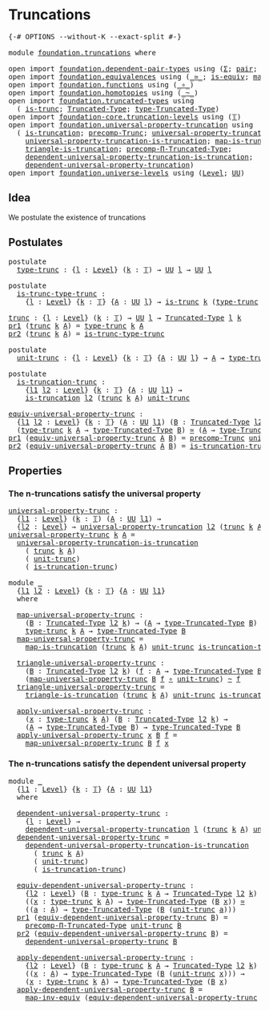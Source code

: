 # Truncations

<pre class="Agda"><a id="24" class="Symbol">{-#</a> <a id="28" class="Keyword">OPTIONS</a> <a id="36" class="Pragma">--without-K</a> <a id="48" class="Pragma">--exact-split</a> <a id="62" class="Symbol">#-}</a>

<a id="67" class="Keyword">module</a> <a id="74" href="foundation.truncations.html" class="Module">foundation.truncations</a> <a id="97" class="Keyword">where</a>

<a id="104" class="Keyword">open</a> <a id="109" class="Keyword">import</a> <a id="116" href="foundation.dependent-pair-types.html" class="Module">foundation.dependent-pair-types</a> <a id="148" class="Keyword">using</a> <a id="154" class="Symbol">(</a><a id="155" href="foundation-core.dependent-pair-types.html#515" class="Record">Σ</a><a id="156" class="Symbol">;</a> <a id="158" href="foundation-core.dependent-pair-types.html#588" class="InductiveConstructor">pair</a><a id="162" class="Symbol">;</a> <a id="164" href="foundation-core.dependent-pair-types.html#605" class="Field">pr1</a><a id="167" class="Symbol">;</a> <a id="169" href="foundation-core.dependent-pair-types.html#617" class="Field">pr2</a><a id="172" class="Symbol">)</a>
<a id="174" class="Keyword">open</a> <a id="179" class="Keyword">import</a> <a id="186" href="foundation.equivalences.html" class="Module">foundation.equivalences</a> <a id="210" class="Keyword">using</a> <a id="216" class="Symbol">(</a><a id="217" href="foundation-core.equivalences.html#1621" class="Function Operator">_≃_</a><a id="220" class="Symbol">;</a> <a id="222" href="foundation-core.equivalences.html#1556" class="Function">is-equiv</a><a id="230" class="Symbol">;</a> <a id="232" href="foundation-core.equivalences.html#5036" class="Function">map-inv-equiv</a><a id="245" class="Symbol">)</a>
<a id="247" class="Keyword">open</a> <a id="252" class="Keyword">import</a> <a id="259" href="foundation.functions.html" class="Module">foundation.functions</a> <a id="280" class="Keyword">using</a> <a id="286" class="Symbol">(</a><a id="287" href="foundation-core.functions.html#420" class="Function Operator">_∘_</a><a id="290" class="Symbol">)</a>
<a id="292" class="Keyword">open</a> <a id="297" class="Keyword">import</a> <a id="304" href="foundation.homotopies.html" class="Module">foundation.homotopies</a> <a id="326" class="Keyword">using</a> <a id="332" class="Symbol">(</a><a id="333" href="foundation-core.homotopies.html#627" class="Function Operator">_~_</a><a id="336" class="Symbol">)</a>
<a id="338" class="Keyword">open</a> <a id="343" class="Keyword">import</a> <a id="350" href="foundation.truncated-types.html" class="Module">foundation.truncated-types</a> <a id="377" class="Keyword">using</a>
  <a id="385" class="Symbol">(</a> <a id="387" href="foundation-core.truncated-types.html#1741" class="Function">is-trunc</a><a id="395" class="Symbol">;</a> <a id="397" href="foundation-core.truncated-types.html#1925" class="Function">Truncated-Type</a><a id="411" class="Symbol">;</a> <a id="413" href="foundation-core.truncated-types.html#2060" class="Function">type-Truncated-Type</a><a id="432" class="Symbol">)</a>
<a id="434" class="Keyword">open</a> <a id="439" class="Keyword">import</a> <a id="446" href="foundation-core.truncation-levels.html" class="Module">foundation-core.truncation-levels</a> <a id="480" class="Keyword">using</a> <a id="486" class="Symbol">(</a><a id="487" href="foundation-core.truncation-levels.html#395" class="Datatype">𝕋</a><a id="488" class="Symbol">)</a>
<a id="490" class="Keyword">open</a> <a id="495" class="Keyword">import</a> <a id="502" href="foundation.universal-property-truncation.html" class="Module">foundation.universal-property-truncation</a> <a id="543" class="Keyword">using</a>
  <a id="551" class="Symbol">(</a> <a id="553" href="foundation.universal-property-truncation.html#1970" class="Function">is-truncation</a><a id="566" class="Symbol">;</a> <a id="568" href="foundation.universal-property-truncation.html#1744" class="Function">precomp-Trunc</a><a id="581" class="Symbol">;</a> <a id="583" href="foundation.universal-property-truncation.html#2260" class="Function">universal-property-truncation</a><a id="612" class="Symbol">;</a>
    <a id="618" href="foundation.universal-property-truncation.html#4580" class="Function">universal-property-truncation-is-truncation</a><a id="661" class="Symbol">;</a> <a id="663" href="foundation.universal-property-truncation.html#4958" class="Function">map-is-truncation</a><a id="680" class="Symbol">;</a>
    <a id="686" href="foundation.universal-property-truncation.html#5231" class="Function">triangle-is-truncation</a><a id="708" class="Symbol">;</a> <a id="710" href="foundation.universal-property-truncation.html#2668" class="Function">precomp-Π-Truncated-Type</a><a id="734" class="Symbol">;</a>
    <a id="740" href="foundation.universal-property-truncation.html#5789" class="Function">dependent-universal-property-truncation-is-truncation</a><a id="793" class="Symbol">;</a>
    <a id="799" href="foundation.universal-property-truncation.html#2924" class="Function">dependent-universal-property-truncation</a><a id="838" class="Symbol">)</a>
<a id="840" class="Keyword">open</a> <a id="845" class="Keyword">import</a> <a id="852" href="foundation.universe-levels.html" class="Module">foundation.universe-levels</a> <a id="879" class="Keyword">using</a> <a id="885" class="Symbol">(</a><a id="886" href="Agda.Primitive.html#597" class="Postulate">Level</a><a id="891" class="Symbol">;</a> <a id="893" href="foundation-core.universe-levels.html#235" class="Primitive">UU</a><a id="895" class="Symbol">)</a>
</pre>
## Idea

We postulate the existence of truncations

## Postulates

<pre class="Agda"><a id="977" class="Keyword">postulate</a>
  <a id="type-trunc"></a><a id="989" href="foundation.truncations.html#989" class="Postulate">type-trunc</a> <a id="1000" class="Symbol">:</a> <a id="1002" class="Symbol">{</a><a id="1003" href="foundation.truncations.html#1003" class="Bound">l</a> <a id="1005" class="Symbol">:</a> <a id="1007" href="Agda.Primitive.html#597" class="Postulate">Level</a><a id="1012" class="Symbol">}</a> <a id="1014" class="Symbol">(</a><a id="1015" href="foundation.truncations.html#1015" class="Bound">k</a> <a id="1017" class="Symbol">:</a> <a id="1019" href="foundation-core.truncation-levels.html#395" class="Datatype">𝕋</a><a id="1020" class="Symbol">)</a> <a id="1022" class="Symbol">→</a> <a id="1024" href="foundation-core.universe-levels.html#235" class="Primitive">UU</a> <a id="1027" href="foundation.truncations.html#1003" class="Bound">l</a> <a id="1029" class="Symbol">→</a> <a id="1031" href="foundation-core.universe-levels.html#235" class="Primitive">UU</a> <a id="1034" href="foundation.truncations.html#1003" class="Bound">l</a>

<a id="1037" class="Keyword">postulate</a>
  <a id="is-trunc-type-trunc"></a><a id="1049" href="foundation.truncations.html#1049" class="Postulate">is-trunc-type-trunc</a> <a id="1069" class="Symbol">:</a>
    <a id="1075" class="Symbol">{</a><a id="1076" href="foundation.truncations.html#1076" class="Bound">l</a> <a id="1078" class="Symbol">:</a> <a id="1080" href="Agda.Primitive.html#597" class="Postulate">Level</a><a id="1085" class="Symbol">}</a> <a id="1087" class="Symbol">{</a><a id="1088" href="foundation.truncations.html#1088" class="Bound">k</a> <a id="1090" class="Symbol">:</a> <a id="1092" href="foundation-core.truncation-levels.html#395" class="Datatype">𝕋</a><a id="1093" class="Symbol">}</a> <a id="1095" class="Symbol">{</a><a id="1096" href="foundation.truncations.html#1096" class="Bound">A</a> <a id="1098" class="Symbol">:</a> <a id="1100" href="foundation-core.universe-levels.html#235" class="Primitive">UU</a> <a id="1103" href="foundation.truncations.html#1076" class="Bound">l</a><a id="1104" class="Symbol">}</a> <a id="1106" class="Symbol">→</a> <a id="1108" href="foundation-core.truncated-types.html#1741" class="Function">is-trunc</a> <a id="1117" href="foundation.truncations.html#1088" class="Bound">k</a> <a id="1119" class="Symbol">(</a><a id="1120" href="foundation.truncations.html#989" class="Postulate">type-trunc</a> <a id="1131" href="foundation.truncations.html#1088" class="Bound">k</a> <a id="1133" href="foundation.truncations.html#1096" class="Bound">A</a><a id="1134" class="Symbol">)</a>

<a id="trunc"></a><a id="1137" href="foundation.truncations.html#1137" class="Function">trunc</a> <a id="1143" class="Symbol">:</a> <a id="1145" class="Symbol">{</a><a id="1146" href="foundation.truncations.html#1146" class="Bound">l</a> <a id="1148" class="Symbol">:</a> <a id="1150" href="Agda.Primitive.html#597" class="Postulate">Level</a><a id="1155" class="Symbol">}</a> <a id="1157" class="Symbol">(</a><a id="1158" href="foundation.truncations.html#1158" class="Bound">k</a> <a id="1160" class="Symbol">:</a> <a id="1162" href="foundation-core.truncation-levels.html#395" class="Datatype">𝕋</a><a id="1163" class="Symbol">)</a> <a id="1165" class="Symbol">→</a> <a id="1167" href="foundation-core.universe-levels.html#235" class="Primitive">UU</a> <a id="1170" href="foundation.truncations.html#1146" class="Bound">l</a> <a id="1172" class="Symbol">→</a> <a id="1174" href="foundation-core.truncated-types.html#1925" class="Function">Truncated-Type</a> <a id="1189" href="foundation.truncations.html#1146" class="Bound">l</a> <a id="1191" href="foundation.truncations.html#1158" class="Bound">k</a>
<a id="1193" href="foundation-core.dependent-pair-types.html#605" class="Field">pr1</a> <a id="1197" class="Symbol">(</a><a id="1198" href="foundation.truncations.html#1137" class="Function">trunc</a> <a id="1204" href="foundation.truncations.html#1204" class="Bound">k</a> <a id="1206" href="foundation.truncations.html#1206" class="Bound">A</a><a id="1207" class="Symbol">)</a> <a id="1209" class="Symbol">=</a> <a id="1211" href="foundation.truncations.html#989" class="Postulate">type-trunc</a> <a id="1222" href="foundation.truncations.html#1204" class="Bound">k</a> <a id="1224" href="foundation.truncations.html#1206" class="Bound">A</a>
<a id="1226" href="foundation-core.dependent-pair-types.html#617" class="Field">pr2</a> <a id="1230" class="Symbol">(</a><a id="1231" href="foundation.truncations.html#1137" class="Function">trunc</a> <a id="1237" href="foundation.truncations.html#1237" class="Bound">k</a> <a id="1239" href="foundation.truncations.html#1239" class="Bound">A</a><a id="1240" class="Symbol">)</a> <a id="1242" class="Symbol">=</a> <a id="1244" href="foundation.truncations.html#1049" class="Postulate">is-trunc-type-trunc</a>

<a id="1265" class="Keyword">postulate</a>
  <a id="unit-trunc"></a><a id="1277" href="foundation.truncations.html#1277" class="Postulate">unit-trunc</a> <a id="1288" class="Symbol">:</a> <a id="1290" class="Symbol">{</a><a id="1291" href="foundation.truncations.html#1291" class="Bound">l</a> <a id="1293" class="Symbol">:</a> <a id="1295" href="Agda.Primitive.html#597" class="Postulate">Level</a><a id="1300" class="Symbol">}</a> <a id="1302" class="Symbol">{</a><a id="1303" href="foundation.truncations.html#1303" class="Bound">k</a> <a id="1305" class="Symbol">:</a> <a id="1307" href="foundation-core.truncation-levels.html#395" class="Datatype">𝕋</a><a id="1308" class="Symbol">}</a> <a id="1310" class="Symbol">{</a><a id="1311" href="foundation.truncations.html#1311" class="Bound">A</a> <a id="1313" class="Symbol">:</a> <a id="1315" href="foundation-core.universe-levels.html#235" class="Primitive">UU</a> <a id="1318" href="foundation.truncations.html#1291" class="Bound">l</a><a id="1319" class="Symbol">}</a> <a id="1321" class="Symbol">→</a> <a id="1323" href="foundation.truncations.html#1311" class="Bound">A</a> <a id="1325" class="Symbol">→</a> <a id="1327" href="foundation.truncations.html#989" class="Postulate">type-trunc</a> <a id="1338" href="foundation.truncations.html#1303" class="Bound">k</a> <a id="1340" href="foundation.truncations.html#1311" class="Bound">A</a>

<a id="1343" class="Keyword">postulate</a>
  <a id="is-truncation-trunc"></a><a id="1355" href="foundation.truncations.html#1355" class="Postulate">is-truncation-trunc</a> <a id="1375" class="Symbol">:</a>
    <a id="1381" class="Symbol">{</a><a id="1382" href="foundation.truncations.html#1382" class="Bound">l1</a> <a id="1385" href="foundation.truncations.html#1385" class="Bound">l2</a> <a id="1388" class="Symbol">:</a> <a id="1390" href="Agda.Primitive.html#597" class="Postulate">Level</a><a id="1395" class="Symbol">}</a> <a id="1397" class="Symbol">{</a><a id="1398" href="foundation.truncations.html#1398" class="Bound">k</a> <a id="1400" class="Symbol">:</a> <a id="1402" href="foundation-core.truncation-levels.html#395" class="Datatype">𝕋</a><a id="1403" class="Symbol">}</a> <a id="1405" class="Symbol">{</a><a id="1406" href="foundation.truncations.html#1406" class="Bound">A</a> <a id="1408" class="Symbol">:</a> <a id="1410" href="foundation-core.universe-levels.html#235" class="Primitive">UU</a> <a id="1413" href="foundation.truncations.html#1382" class="Bound">l1</a><a id="1415" class="Symbol">}</a> <a id="1417" class="Symbol">→</a>
    <a id="1423" href="foundation.universal-property-truncation.html#1970" class="Function">is-truncation</a> <a id="1437" href="foundation.truncations.html#1385" class="Bound">l2</a> <a id="1440" class="Symbol">(</a><a id="1441" href="foundation.truncations.html#1137" class="Function">trunc</a> <a id="1447" href="foundation.truncations.html#1398" class="Bound">k</a> <a id="1449" href="foundation.truncations.html#1406" class="Bound">A</a><a id="1450" class="Symbol">)</a> <a id="1452" href="foundation.truncations.html#1277" class="Postulate">unit-trunc</a>

<a id="equiv-universal-property-trunc"></a><a id="1464" href="foundation.truncations.html#1464" class="Function">equiv-universal-property-trunc</a> <a id="1495" class="Symbol">:</a>
  <a id="1499" class="Symbol">{</a><a id="1500" href="foundation.truncations.html#1500" class="Bound">l1</a> <a id="1503" href="foundation.truncations.html#1503" class="Bound">l2</a> <a id="1506" class="Symbol">:</a> <a id="1508" href="Agda.Primitive.html#597" class="Postulate">Level</a><a id="1513" class="Symbol">}</a> <a id="1515" class="Symbol">{</a><a id="1516" href="foundation.truncations.html#1516" class="Bound">k</a> <a id="1518" class="Symbol">:</a> <a id="1520" href="foundation-core.truncation-levels.html#395" class="Datatype">𝕋</a><a id="1521" class="Symbol">}</a> <a id="1523" class="Symbol">(</a><a id="1524" href="foundation.truncations.html#1524" class="Bound">A</a> <a id="1526" class="Symbol">:</a> <a id="1528" href="foundation-core.universe-levels.html#235" class="Primitive">UU</a> <a id="1531" href="foundation.truncations.html#1500" class="Bound">l1</a><a id="1533" class="Symbol">)</a> <a id="1535" class="Symbol">(</a><a id="1536" href="foundation.truncations.html#1536" class="Bound">B</a> <a id="1538" class="Symbol">:</a> <a id="1540" href="foundation-core.truncated-types.html#1925" class="Function">Truncated-Type</a> <a id="1555" href="foundation.truncations.html#1503" class="Bound">l2</a> <a id="1558" href="foundation.truncations.html#1516" class="Bound">k</a><a id="1559" class="Symbol">)</a> <a id="1561" class="Symbol">→</a>
  <a id="1565" class="Symbol">(</a><a id="1566" href="foundation.truncations.html#989" class="Postulate">type-trunc</a> <a id="1577" href="foundation.truncations.html#1516" class="Bound">k</a> <a id="1579" href="foundation.truncations.html#1524" class="Bound">A</a> <a id="1581" class="Symbol">→</a> <a id="1583" href="foundation-core.truncated-types.html#2060" class="Function">type-Truncated-Type</a> <a id="1603" href="foundation.truncations.html#1536" class="Bound">B</a><a id="1604" class="Symbol">)</a> <a id="1606" href="foundation-core.equivalences.html#1621" class="Function Operator">≃</a> <a id="1608" class="Symbol">(</a><a id="1609" href="foundation.truncations.html#1524" class="Bound">A</a> <a id="1611" class="Symbol">→</a> <a id="1613" href="foundation-core.truncated-types.html#2060" class="Function">type-Truncated-Type</a> <a id="1633" href="foundation.truncations.html#1536" class="Bound">B</a><a id="1634" class="Symbol">)</a>
<a id="1636" href="foundation-core.dependent-pair-types.html#605" class="Field">pr1</a> <a id="1640" class="Symbol">(</a><a id="1641" href="foundation.truncations.html#1464" class="Function">equiv-universal-property-trunc</a> <a id="1672" href="foundation.truncations.html#1672" class="Bound">A</a> <a id="1674" href="foundation.truncations.html#1674" class="Bound">B</a><a id="1675" class="Symbol">)</a> <a id="1677" class="Symbol">=</a> <a id="1679" href="foundation.universal-property-truncation.html#1744" class="Function">precomp-Trunc</a> <a id="1693" href="foundation.truncations.html#1277" class="Postulate">unit-trunc</a> <a id="1704" href="foundation.truncations.html#1674" class="Bound">B</a>
<a id="1706" href="foundation-core.dependent-pair-types.html#617" class="Field">pr2</a> <a id="1710" class="Symbol">(</a><a id="1711" href="foundation.truncations.html#1464" class="Function">equiv-universal-property-trunc</a> <a id="1742" href="foundation.truncations.html#1742" class="Bound">A</a> <a id="1744" href="foundation.truncations.html#1744" class="Bound">B</a><a id="1745" class="Symbol">)</a> <a id="1747" class="Symbol">=</a> <a id="1749" href="foundation.truncations.html#1355" class="Postulate">is-truncation-trunc</a> <a id="1769" href="foundation.truncations.html#1744" class="Bound">B</a>
</pre>
## Properties

### The n-truncations satisfy the universal property

<pre class="Agda"><a id="universal-property-trunc"></a><a id="1853" href="foundation.truncations.html#1853" class="Function">universal-property-trunc</a> <a id="1878" class="Symbol">:</a>
  <a id="1882" class="Symbol">{</a><a id="1883" href="foundation.truncations.html#1883" class="Bound">l1</a> <a id="1886" class="Symbol">:</a> <a id="1888" href="Agda.Primitive.html#597" class="Postulate">Level</a><a id="1893" class="Symbol">}</a> <a id="1895" class="Symbol">(</a><a id="1896" href="foundation.truncations.html#1896" class="Bound">k</a> <a id="1898" class="Symbol">:</a> <a id="1900" href="foundation-core.truncation-levels.html#395" class="Datatype">𝕋</a><a id="1901" class="Symbol">)</a> <a id="1903" class="Symbol">(</a><a id="1904" href="foundation.truncations.html#1904" class="Bound">A</a> <a id="1906" class="Symbol">:</a> <a id="1908" href="foundation-core.universe-levels.html#235" class="Primitive">UU</a> <a id="1911" href="foundation.truncations.html#1883" class="Bound">l1</a><a id="1913" class="Symbol">)</a> <a id="1915" class="Symbol">→</a>
  <a id="1919" class="Symbol">{</a><a id="1920" href="foundation.truncations.html#1920" class="Bound">l2</a> <a id="1923" class="Symbol">:</a> <a id="1925" href="Agda.Primitive.html#597" class="Postulate">Level</a><a id="1930" class="Symbol">}</a> <a id="1932" class="Symbol">→</a> <a id="1934" href="foundation.universal-property-truncation.html#2260" class="Function">universal-property-truncation</a> <a id="1964" href="foundation.truncations.html#1920" class="Bound">l2</a> <a id="1967" class="Symbol">(</a><a id="1968" href="foundation.truncations.html#1137" class="Function">trunc</a> <a id="1974" href="foundation.truncations.html#1896" class="Bound">k</a> <a id="1976" href="foundation.truncations.html#1904" class="Bound">A</a><a id="1977" class="Symbol">)</a> <a id="1979" href="foundation.truncations.html#1277" class="Postulate">unit-trunc</a>
<a id="1990" href="foundation.truncations.html#1853" class="Function">universal-property-trunc</a> <a id="2015" href="foundation.truncations.html#2015" class="Bound">k</a> <a id="2017" href="foundation.truncations.html#2017" class="Bound">A</a> <a id="2019" class="Symbol">=</a>
  <a id="2023" href="foundation.universal-property-truncation.html#4580" class="Function">universal-property-truncation-is-truncation</a>
    <a id="2071" class="Symbol">(</a> <a id="2073" href="foundation.truncations.html#1137" class="Function">trunc</a> <a id="2079" href="foundation.truncations.html#2015" class="Bound">k</a> <a id="2081" href="foundation.truncations.html#2017" class="Bound">A</a><a id="2082" class="Symbol">)</a>
    <a id="2088" class="Symbol">(</a> <a id="2090" href="foundation.truncations.html#1277" class="Postulate">unit-trunc</a><a id="2100" class="Symbol">)</a>
    <a id="2106" class="Symbol">(</a> <a id="2108" href="foundation.truncations.html#1355" class="Postulate">is-truncation-trunc</a><a id="2127" class="Symbol">)</a>

<a id="2130" class="Keyword">module</a> <a id="2137" href="foundation.truncations.html#2137" class="Module">_</a>
  <a id="2141" class="Symbol">{</a><a id="2142" href="foundation.truncations.html#2142" class="Bound">l1</a> <a id="2145" href="foundation.truncations.html#2145" class="Bound">l2</a> <a id="2148" class="Symbol">:</a> <a id="2150" href="Agda.Primitive.html#597" class="Postulate">Level</a><a id="2155" class="Symbol">}</a> <a id="2157" class="Symbol">{</a><a id="2158" href="foundation.truncations.html#2158" class="Bound">k</a> <a id="2160" class="Symbol">:</a> <a id="2162" href="foundation-core.truncation-levels.html#395" class="Datatype">𝕋</a><a id="2163" class="Symbol">}</a> <a id="2165" class="Symbol">{</a><a id="2166" href="foundation.truncations.html#2166" class="Bound">A</a> <a id="2168" class="Symbol">:</a> <a id="2170" href="foundation-core.universe-levels.html#235" class="Primitive">UU</a> <a id="2173" href="foundation.truncations.html#2142" class="Bound">l1</a><a id="2175" class="Symbol">}</a>
  <a id="2179" class="Keyword">where</a>
  
  <a id="2190" href="foundation.truncations.html#2190" class="Function">map-universal-property-trunc</a> <a id="2219" class="Symbol">:</a>
    <a id="2225" class="Symbol">(</a><a id="2226" href="foundation.truncations.html#2226" class="Bound">B</a> <a id="2228" class="Symbol">:</a> <a id="2230" href="foundation-core.truncated-types.html#1925" class="Function">Truncated-Type</a> <a id="2245" href="foundation.truncations.html#2145" class="Bound">l2</a> <a id="2248" href="foundation.truncations.html#2158" class="Bound">k</a><a id="2249" class="Symbol">)</a> <a id="2251" class="Symbol">→</a> <a id="2253" class="Symbol">(</a><a id="2254" href="foundation.truncations.html#2166" class="Bound">A</a> <a id="2256" class="Symbol">→</a> <a id="2258" href="foundation-core.truncated-types.html#2060" class="Function">type-Truncated-Type</a> <a id="2278" href="foundation.truncations.html#2226" class="Bound">B</a><a id="2279" class="Symbol">)</a> <a id="2281" class="Symbol">→</a>
    <a id="2287" href="foundation.truncations.html#989" class="Postulate">type-trunc</a> <a id="2298" href="foundation.truncations.html#2158" class="Bound">k</a> <a id="2300" href="foundation.truncations.html#2166" class="Bound">A</a> <a id="2302" class="Symbol">→</a> <a id="2304" href="foundation-core.truncated-types.html#2060" class="Function">type-Truncated-Type</a> <a id="2324" href="foundation.truncations.html#2226" class="Bound">B</a>
  <a id="2328" href="foundation.truncations.html#2190" class="Function">map-universal-property-trunc</a> <a id="2357" class="Symbol">=</a>
    <a id="2363" href="foundation.universal-property-truncation.html#4958" class="Function">map-is-truncation</a> <a id="2381" class="Symbol">(</a><a id="2382" href="foundation.truncations.html#1137" class="Function">trunc</a> <a id="2388" href="foundation.truncations.html#2158" class="Bound">k</a> <a id="2390" href="foundation.truncations.html#2166" class="Bound">A</a><a id="2391" class="Symbol">)</a> <a id="2393" href="foundation.truncations.html#1277" class="Postulate">unit-trunc</a> <a id="2404" href="foundation.truncations.html#1355" class="Postulate">is-truncation-trunc</a>

  <a id="2427" href="foundation.truncations.html#2427" class="Function">triangle-universal-property-trunc</a> <a id="2461" class="Symbol">:</a>
    <a id="2467" class="Symbol">(</a><a id="2468" href="foundation.truncations.html#2468" class="Bound">B</a> <a id="2470" class="Symbol">:</a> <a id="2472" href="foundation-core.truncated-types.html#1925" class="Function">Truncated-Type</a> <a id="2487" href="foundation.truncations.html#2145" class="Bound">l2</a> <a id="2490" href="foundation.truncations.html#2158" class="Bound">k</a><a id="2491" class="Symbol">)</a> <a id="2493" class="Symbol">(</a><a id="2494" href="foundation.truncations.html#2494" class="Bound">f</a> <a id="2496" class="Symbol">:</a> <a id="2498" href="foundation.truncations.html#2166" class="Bound">A</a> <a id="2500" class="Symbol">→</a> <a id="2502" href="foundation-core.truncated-types.html#2060" class="Function">type-Truncated-Type</a> <a id="2522" href="foundation.truncations.html#2468" class="Bound">B</a><a id="2523" class="Symbol">)</a> <a id="2525" class="Symbol">→</a>
    <a id="2531" class="Symbol">(</a><a id="2532" href="foundation.truncations.html#2190" class="Function">map-universal-property-trunc</a> <a id="2561" href="foundation.truncations.html#2468" class="Bound">B</a> <a id="2563" href="foundation.truncations.html#2494" class="Bound">f</a> <a id="2565" href="foundation-core.functions.html#420" class="Function Operator">∘</a> <a id="2567" href="foundation.truncations.html#1277" class="Postulate">unit-trunc</a><a id="2577" class="Symbol">)</a> <a id="2579" href="foundation-core.homotopies.html#627" class="Function Operator">~</a> <a id="2581" href="foundation.truncations.html#2494" class="Bound">f</a>
  <a id="2585" href="foundation.truncations.html#2427" class="Function">triangle-universal-property-trunc</a> <a id="2619" class="Symbol">=</a>
    <a id="2625" href="foundation.universal-property-truncation.html#5231" class="Function">triangle-is-truncation</a> <a id="2648" class="Symbol">(</a><a id="2649" href="foundation.truncations.html#1137" class="Function">trunc</a> <a id="2655" href="foundation.truncations.html#2158" class="Bound">k</a> <a id="2657" href="foundation.truncations.html#2166" class="Bound">A</a><a id="2658" class="Symbol">)</a> <a id="2660" href="foundation.truncations.html#1277" class="Postulate">unit-trunc</a> <a id="2671" href="foundation.truncations.html#1355" class="Postulate">is-truncation-trunc</a>

  <a id="2694" href="foundation.truncations.html#2694" class="Function">apply-universal-property-trunc</a> <a id="2725" class="Symbol">:</a>
    <a id="2731" class="Symbol">(</a><a id="2732" href="foundation.truncations.html#2732" class="Bound">x</a> <a id="2734" class="Symbol">:</a> <a id="2736" href="foundation.truncations.html#989" class="Postulate">type-trunc</a> <a id="2747" href="foundation.truncations.html#2158" class="Bound">k</a> <a id="2749" href="foundation.truncations.html#2166" class="Bound">A</a><a id="2750" class="Symbol">)</a> <a id="2752" class="Symbol">(</a><a id="2753" href="foundation.truncations.html#2753" class="Bound">B</a> <a id="2755" class="Symbol">:</a> <a id="2757" href="foundation-core.truncated-types.html#1925" class="Function">Truncated-Type</a> <a id="2772" href="foundation.truncations.html#2145" class="Bound">l2</a> <a id="2775" href="foundation.truncations.html#2158" class="Bound">k</a><a id="2776" class="Symbol">)</a> <a id="2778" class="Symbol">→</a>
    <a id="2784" class="Symbol">(</a><a id="2785" href="foundation.truncations.html#2166" class="Bound">A</a> <a id="2787" class="Symbol">→</a> <a id="2789" href="foundation-core.truncated-types.html#2060" class="Function">type-Truncated-Type</a> <a id="2809" href="foundation.truncations.html#2753" class="Bound">B</a><a id="2810" class="Symbol">)</a> <a id="2812" class="Symbol">→</a> <a id="2814" href="foundation-core.truncated-types.html#2060" class="Function">type-Truncated-Type</a> <a id="2834" href="foundation.truncations.html#2753" class="Bound">B</a>
  <a id="2838" href="foundation.truncations.html#2694" class="Function">apply-universal-property-trunc</a> <a id="2869" href="foundation.truncations.html#2869" class="Bound">x</a> <a id="2871" href="foundation.truncations.html#2871" class="Bound">B</a> <a id="2873" href="foundation.truncations.html#2873" class="Bound">f</a> <a id="2875" class="Symbol">=</a>
    <a id="2881" href="foundation.truncations.html#2190" class="Function">map-universal-property-trunc</a> <a id="2910" href="foundation.truncations.html#2871" class="Bound">B</a> <a id="2912" href="foundation.truncations.html#2873" class="Bound">f</a> <a id="2914" href="foundation.truncations.html#2869" class="Bound">x</a>
</pre>
### The n-truncations satisfy the dependent universal property

<pre class="Agda"><a id="2993" class="Keyword">module</a> <a id="3000" href="foundation.truncations.html#3000" class="Module">_</a>
  <a id="3004" class="Symbol">{</a><a id="3005" href="foundation.truncations.html#3005" class="Bound">l1</a> <a id="3008" class="Symbol">:</a> <a id="3010" href="Agda.Primitive.html#597" class="Postulate">Level</a><a id="3015" class="Symbol">}</a> <a id="3017" class="Symbol">{</a><a id="3018" href="foundation.truncations.html#3018" class="Bound">k</a> <a id="3020" class="Symbol">:</a> <a id="3022" href="foundation-core.truncation-levels.html#395" class="Datatype">𝕋</a><a id="3023" class="Symbol">}</a> <a id="3025" class="Symbol">{</a><a id="3026" href="foundation.truncations.html#3026" class="Bound">A</a> <a id="3028" class="Symbol">:</a> <a id="3030" href="foundation-core.universe-levels.html#235" class="Primitive">UU</a> <a id="3033" href="foundation.truncations.html#3005" class="Bound">l1</a><a id="3035" class="Symbol">}</a>
  <a id="3039" class="Keyword">where</a>

  <a id="3048" href="foundation.truncations.html#3048" class="Function">dependent-universal-property-trunc</a> <a id="3083" class="Symbol">:</a>
    <a id="3089" class="Symbol">{</a><a id="3090" href="foundation.truncations.html#3090" class="Bound">l</a> <a id="3092" class="Symbol">:</a> <a id="3094" href="Agda.Primitive.html#597" class="Postulate">Level</a><a id="3099" class="Symbol">}</a> <a id="3101" class="Symbol">→</a>
    <a id="3107" href="foundation.universal-property-truncation.html#2924" class="Function">dependent-universal-property-truncation</a> <a id="3147" href="foundation.truncations.html#3090" class="Bound">l</a> <a id="3149" class="Symbol">(</a><a id="3150" href="foundation.truncations.html#1137" class="Function">trunc</a> <a id="3156" href="foundation.truncations.html#3018" class="Bound">k</a> <a id="3158" href="foundation.truncations.html#3026" class="Bound">A</a><a id="3159" class="Symbol">)</a> <a id="3161" href="foundation.truncations.html#1277" class="Postulate">unit-trunc</a>
  <a id="3174" href="foundation.truncations.html#3048" class="Function">dependent-universal-property-trunc</a> <a id="3209" class="Symbol">=</a>
    <a id="3215" href="foundation.universal-property-truncation.html#5789" class="Function">dependent-universal-property-truncation-is-truncation</a>
      <a id="3275" class="Symbol">(</a> <a id="3277" href="foundation.truncations.html#1137" class="Function">trunc</a> <a id="3283" href="foundation.truncations.html#3018" class="Bound">k</a> <a id="3285" href="foundation.truncations.html#3026" class="Bound">A</a><a id="3286" class="Symbol">)</a>
      <a id="3294" class="Symbol">(</a> <a id="3296" href="foundation.truncations.html#1277" class="Postulate">unit-trunc</a><a id="3306" class="Symbol">)</a>
      <a id="3314" class="Symbol">(</a> <a id="3316" href="foundation.truncations.html#1355" class="Postulate">is-truncation-trunc</a><a id="3335" class="Symbol">)</a>

  <a id="3340" href="foundation.truncations.html#3340" class="Function">equiv-dependent-universal-property-trunc</a> <a id="3381" class="Symbol">:</a>
    <a id="3387" class="Symbol">{</a><a id="3388" href="foundation.truncations.html#3388" class="Bound">l2</a> <a id="3391" class="Symbol">:</a> <a id="3393" href="Agda.Primitive.html#597" class="Postulate">Level</a><a id="3398" class="Symbol">}</a> <a id="3400" class="Symbol">(</a><a id="3401" href="foundation.truncations.html#3401" class="Bound">B</a> <a id="3403" class="Symbol">:</a> <a id="3405" href="foundation.truncations.html#989" class="Postulate">type-trunc</a> <a id="3416" href="foundation.truncations.html#3018" class="Bound">k</a> <a id="3418" href="foundation.truncations.html#3026" class="Bound">A</a> <a id="3420" class="Symbol">→</a> <a id="3422" href="foundation-core.truncated-types.html#1925" class="Function">Truncated-Type</a> <a id="3437" href="foundation.truncations.html#3388" class="Bound">l2</a> <a id="3440" href="foundation.truncations.html#3018" class="Bound">k</a><a id="3441" class="Symbol">)</a> <a id="3443" class="Symbol">→</a>
    <a id="3449" class="Symbol">((</a><a id="3451" href="foundation.truncations.html#3451" class="Bound">x</a> <a id="3453" class="Symbol">:</a> <a id="3455" href="foundation.truncations.html#989" class="Postulate">type-trunc</a> <a id="3466" href="foundation.truncations.html#3018" class="Bound">k</a> <a id="3468" href="foundation.truncations.html#3026" class="Bound">A</a><a id="3469" class="Symbol">)</a> <a id="3471" class="Symbol">→</a> <a id="3473" href="foundation-core.truncated-types.html#2060" class="Function">type-Truncated-Type</a> <a id="3493" class="Symbol">(</a><a id="3494" href="foundation.truncations.html#3401" class="Bound">B</a> <a id="3496" href="foundation.truncations.html#3451" class="Bound">x</a><a id="3497" class="Symbol">))</a> <a id="3500" href="foundation-core.equivalences.html#1621" class="Function Operator">≃</a>
    <a id="3506" class="Symbol">((</a><a id="3508" href="foundation.truncations.html#3508" class="Bound">a</a> <a id="3510" class="Symbol">:</a> <a id="3512" href="foundation.truncations.html#3026" class="Bound">A</a><a id="3513" class="Symbol">)</a> <a id="3515" class="Symbol">→</a> <a id="3517" href="foundation-core.truncated-types.html#2060" class="Function">type-Truncated-Type</a> <a id="3537" class="Symbol">(</a><a id="3538" href="foundation.truncations.html#3401" class="Bound">B</a> <a id="3540" class="Symbol">(</a><a id="3541" href="foundation.truncations.html#1277" class="Postulate">unit-trunc</a> <a id="3552" href="foundation.truncations.html#3508" class="Bound">a</a><a id="3553" class="Symbol">)))</a>
  <a id="3559" href="foundation-core.dependent-pair-types.html#605" class="Field">pr1</a> <a id="3563" class="Symbol">(</a><a id="3564" href="foundation.truncations.html#3340" class="Function">equiv-dependent-universal-property-trunc</a> <a id="3605" href="foundation.truncations.html#3605" class="Bound">B</a><a id="3606" class="Symbol">)</a> <a id="3608" class="Symbol">=</a>
    <a id="3614" href="foundation.universal-property-truncation.html#2668" class="Function">precomp-Π-Truncated-Type</a> <a id="3639" href="foundation.truncations.html#1277" class="Postulate">unit-trunc</a> <a id="3650" href="foundation.truncations.html#3605" class="Bound">B</a>
  <a id="3654" href="foundation-core.dependent-pair-types.html#617" class="Field">pr2</a> <a id="3658" class="Symbol">(</a><a id="3659" href="foundation.truncations.html#3340" class="Function">equiv-dependent-universal-property-trunc</a> <a id="3700" href="foundation.truncations.html#3700" class="Bound">B</a><a id="3701" class="Symbol">)</a> <a id="3703" class="Symbol">=</a>
    <a id="3709" href="foundation.truncations.html#3048" class="Function">dependent-universal-property-trunc</a> <a id="3744" href="foundation.truncations.html#3700" class="Bound">B</a>

  <a id="3749" href="foundation.truncations.html#3749" class="Function">apply-dependent-universal-property-trunc</a> <a id="3790" class="Symbol">:</a>
    <a id="3796" class="Symbol">{</a><a id="3797" href="foundation.truncations.html#3797" class="Bound">l2</a> <a id="3800" class="Symbol">:</a> <a id="3802" href="Agda.Primitive.html#597" class="Postulate">Level</a><a id="3807" class="Symbol">}</a> <a id="3809" class="Symbol">(</a><a id="3810" href="foundation.truncations.html#3810" class="Bound">B</a> <a id="3812" class="Symbol">:</a> <a id="3814" href="foundation.truncations.html#989" class="Postulate">type-trunc</a> <a id="3825" href="foundation.truncations.html#3018" class="Bound">k</a> <a id="3827" href="foundation.truncations.html#3026" class="Bound">A</a> <a id="3829" class="Symbol">→</a> <a id="3831" href="foundation-core.truncated-types.html#1925" class="Function">Truncated-Type</a> <a id="3846" href="foundation.truncations.html#3797" class="Bound">l2</a> <a id="3849" href="foundation.truncations.html#3018" class="Bound">k</a><a id="3850" class="Symbol">)</a> <a id="3852" class="Symbol">→</a>
    <a id="3858" class="Symbol">((</a><a id="3860" href="foundation.truncations.html#3860" class="Bound">x</a> <a id="3862" class="Symbol">:</a> <a id="3864" href="foundation.truncations.html#3026" class="Bound">A</a><a id="3865" class="Symbol">)</a> <a id="3867" class="Symbol">→</a> <a id="3869" href="foundation-core.truncated-types.html#2060" class="Function">type-Truncated-Type</a> <a id="3889" class="Symbol">(</a><a id="3890" href="foundation.truncations.html#3810" class="Bound">B</a> <a id="3892" class="Symbol">(</a><a id="3893" href="foundation.truncations.html#1277" class="Postulate">unit-trunc</a> <a id="3904" href="foundation.truncations.html#3860" class="Bound">x</a><a id="3905" class="Symbol">)))</a> <a id="3909" class="Symbol">→</a>
    <a id="3915" class="Symbol">(</a><a id="3916" href="foundation.truncations.html#3916" class="Bound">x</a> <a id="3918" class="Symbol">:</a> <a id="3920" href="foundation.truncations.html#989" class="Postulate">type-trunc</a> <a id="3931" href="foundation.truncations.html#3018" class="Bound">k</a> <a id="3933" href="foundation.truncations.html#3026" class="Bound">A</a><a id="3934" class="Symbol">)</a> <a id="3936" class="Symbol">→</a> <a id="3938" href="foundation-core.truncated-types.html#2060" class="Function">type-Truncated-Type</a> <a id="3958" class="Symbol">(</a><a id="3959" href="foundation.truncations.html#3810" class="Bound">B</a> <a id="3961" href="foundation.truncations.html#3916" class="Bound">x</a><a id="3962" class="Symbol">)</a>
  <a id="3966" href="foundation.truncations.html#3749" class="Function">apply-dependent-universal-property-trunc</a> <a id="4007" href="foundation.truncations.html#4007" class="Bound">B</a> <a id="4009" class="Symbol">=</a>
    <a id="4015" href="foundation-core.equivalences.html#5036" class="Function">map-inv-equiv</a> <a id="4029" class="Symbol">(</a><a id="4030" href="foundation.truncations.html#3340" class="Function">equiv-dependent-universal-property-trunc</a> <a id="4071" href="foundation.truncations.html#4007" class="Bound">B</a><a id="4072" class="Symbol">)</a>
</pre>